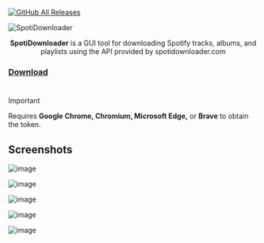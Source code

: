 [![GitHub All Releases](https://img.shields.io/github/downloads/afkarxyz/SpotifyDown-GUI/total?style=for-the-badge)](https://github.com/afkarxyz/SpotifyDown-GUI/releases)

![SpotiDownloader](https://github.com/user-attachments/assets/351a0205-8ffa-428c-9d6b-8755078eb69f)

<div align="center">
<b>SpotiDownloader</b> is a GUI tool for downloading Spotify tracks, albums, and playlists using the API provided by spotidownloader.com
</div>

### [Download](https://github.com/afkarxyz/SpotiDownloader/releases/download/v4.6/SpotiDownloader.exe)

#

> [!Important]
Requires **Google Chrome, Chromium, Microsoft Edge,** or **Brave** to obtain the token.

## Screenshots

![image](https://github.com/user-attachments/assets/5f479f30-ee69-430a-83b7-018f23900389)

![image](https://github.com/user-attachments/assets/d03cf559-3a4e-440d-8742-ba1c2d8b305d)

![image](https://github.com/user-attachments/assets/9f015459-8609-49aa-835c-c87035be9aba)

![image](https://github.com/user-attachments/assets/07247a0e-cc28-49a3-95aa-833063c2037d)

![image](https://github.com/user-attachments/assets/faaa910f-a901-47b1-aebd-7ecaf99b4539)

